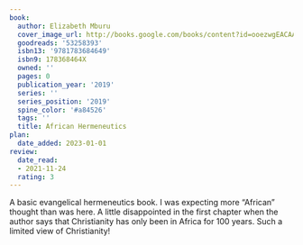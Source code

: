```yaml
---
book:
  author: Elizabeth Mburu
  cover_image_url: http://books.google.com/books/content?id=ooezwgEACAAJ&printsec=frontcover&img=1&zoom=1&source=gbs_api
  goodreads: '53258393'
  isbn13: '9781783684649'
  isbn9: 178368464X
  owned: ''
  pages: 0
  publication_year: '2019'
  series: ''
  series_position: '2019'
  spine_color: '#a84526'
  tags: ''
  title: African Hermeneutics
plan:
  date_added: 2023-01-01
review:
  date_read:
  - 2021-11-24
  rating: 3
---
```


A basic evangelical hermeneutics book. I was expecting more “African” thought than was here. A little disappointed in the first chapter when the author says that Christianity has only been in Africa for 100 years. Such a limited view of Christianity!

